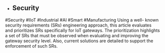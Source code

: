 - ## Security
#Security #IIoT #Industrial #AI #Smart #Manufacturing 
Using a well- known security requirements (SRs) engineering approach, this article evaluates and prioritizes SRs specifically for IoT gateways. The prioritization highlights a set of SRs that must be observed when evaluating and improving the gateway security level. Also, current solutions are detailed to support the enforcement of such SRs.

